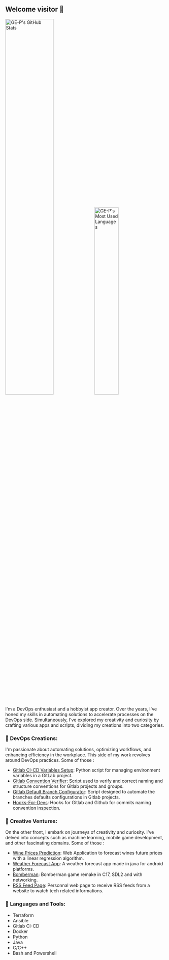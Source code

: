 ## Welcome visitor 👋

<div>
    <img width="55%" alt="GE-P's GitHub Stats" src="https://github-readme-stats-sigma-five.vercel.app/api?username=GE-P&show_icons=true&theme=tokyonight&include_all_commits=true&hide=issues" />
    <img width="38.8%" alt="GE-P's Most Used Languages" src="https://github-readme-stats-sigma-five.vercel.app/api/top-langs/?username=GE-P&theme=tokyonight&layout=compact"/>
</div>

<!--<div align="center">
    <img width="200%" src="https://github.com/GE-P/GE-P/blob/main/blue.gif"/>
</div>
-->


I'm a DevOps enthusiast and a hobbyist app creator. Over the years, I've honed my skills in automating solutions to accelerate processes on the DevOps side. Simultaneously, I've explored my creativity and curiosity by crafting various apps and scripts, dividing my creations into two categories.

### 🔧 **DevOps Creations**: 

I'm passionate about automating solutions, optimizing workflows, and enhancing efficiency in the workplace. This side of my work revolves around DevOps practices. Some of those :

- [Gitlab CI-CD Variables Setup](https://github.com/GE-P/Gitlab-CI-Variables-Setup): Python script for managing environment variables in a GitLab project.
- [Gitlab Convention Verifier](https://github.com/GE-P/Gitlab-Convention-Verifier): Script used to verify and correct naming and structure conventions for Gitlab projects and groups.
- [Gitlab Default Branch Configurator](https://github.com/GE-P/Gitlab-Default-Branch-Configurator): Script designed to automate the branches defaults configurations in Gitlab projects.
- [Hooks-For-Devs](https://github.com/GE-P/Git-Hooks-For-Devs): Hooks for Gitlab and Github for commits naming convention inspection.

### 🚀 **Creative Ventures**: 

On the other front, I embark on journeys of creativity and curiosity. I've delved into concepts such as machine learning, mobile game development, and other fascinating domains. Some of those :

- [Wine Prices Prediction](https://github.com/GE-P/Wine-Price-Prediction): Web Application to forecast wines future prices with a linear regression algorithm.
- [Weather Forecast App](https://github.com/GE-P/Weather-Forecast-App): A weather forecast app made in java for android platforms.
- [Bomberman](https://github.com/GE-P/Bomberman): Bomberman game remake in C17, SDL2 and with networking.
- [RSS Feed Page](https://github.com/GE-P/RSS-Feed-Page): Personnal web page to receive RSS feeds from a website to watch tech related informations.

### 🔨 **Languages and Tools**:

- Terraform
- Ansible
- Gitlab CI-CD
- Docker
- Python
- Java
- C/C++
- Bash and Powershell

<!--
**GE-P/GE-P** is a ✨ _special_ ✨ repository because its `README.md` (this file) appears on your GitHub profile.

Here are some ideas to get you started:

- 🔭 I’m currently working on ...
- 🌱 I’m currently learning ...
- 👯 I’m looking to collaborate on ...
- 🤔 I’m looking for help with ...
- 💬 Ask me about ...
- 📫 How to reach me: ...
- 😄 Pronouns: ...
- ⚡ Fun fact: ...
-->
